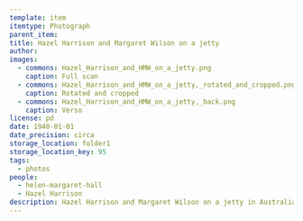 ```yaml
---
template: item
itemtype: Photograph
parent_item: 
title: Hazel Harrison and Margaret Wilson on a jetty
author: 
images:
  - commons: Hazel_Harrison_and_HMW_on_a_jetty.png
    caption: Full scan
  - commons: Hazel_Harrison_and_HMW_on_a_jetty,_rotated_and_cropped.png
    caption: Rotated and cropped
  - commons: Hazel_Harrison_and_HMW_on_a_jetty,_back.png
    caption: Verso
license: pd
date: 1940-01-01
date_precision: circa
storage_location: folder1
storage_location_key: 95
tags:
  - photos
people:
  - helen-margaret-hall
  - Hazel Harrison
description: Hazel Harrison and Margaret Wilson on a jetty in Australia.
---
```

